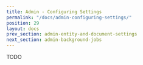 ```yaml
---
title: Admin - Configuring Settings
permalink: "/docs/admin-configuring-settings/"
position: 29
layout: docs
prev_section: admin-entity-and-document-settings
next_section: admin-background-jobs
---
```


TODO
